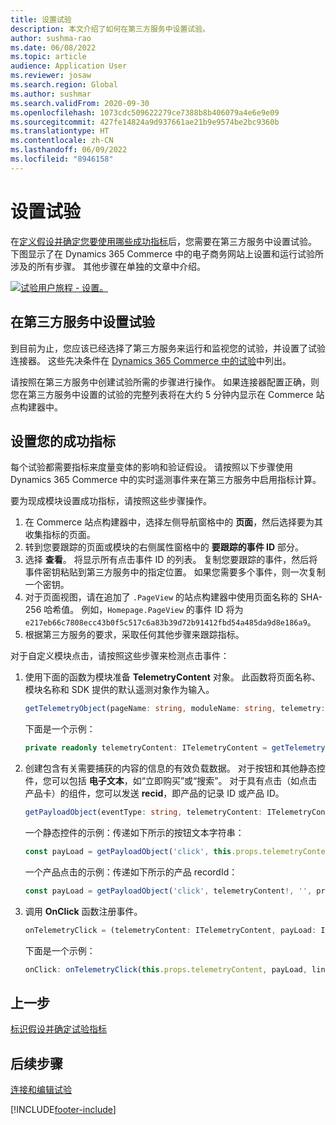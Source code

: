 ```yaml
---
title: 设置试验
description: 本文介绍了如何在第三方服务中设置试验。
author: sushma-rao
ms.date: 06/08/2022
ms.topic: article
audience: Application User
ms.reviewer: josaw
ms.search.region: Global
ms.author: sushmar
ms.search.validFrom: 2020-09-30
ms.openlocfilehash: 1073cdc509622279ce7388b8b406079a4e6e9e09
ms.sourcegitcommit: 427fe14824a9d937661ae21b9e9574be2bc9360b
ms.translationtype: HT
ms.contentlocale: zh-CN
ms.lasthandoff: 06/09/2022
ms.locfileid: "8946158"
---
```

# <a name="set-up-an-experiment"></a>设置试验

在[定义假设并确定您要使用哪些成功指标](experimentation-identify.md)后，您需要在第三方服务中设置试验。 下图显示了在 Dynamics 365 Commerce 中的电子商务网站上设置和运行试验所涉及的所有步骤。 其他步骤在单独的文章中介绍。

[![试验用户旅程 - 设置。](./media/experimentation_setup.svg)](./media/experimentation_setup.svg#lightbox)


## <a name="set-up-your-experiment-in-the-third-party-service"></a>在第三方服务中设置试验
到目前为止，您应该已经选择了第三方服务来运行和监视您的试验，并设置了试验连接器。 这些先决条件在 [Dynamics 365 Commerce 中的试验](experimentation-overview.md)中列出。

请按照在第三方服务中创建试验所需的步骤进行操作。 如果连接器配置正确，则您在第三方服务中设置的试验的完整列表将在大约 5 分钟内显示在 Commerce 站点构建器中。

## <a name="set-up-your-success-metrics"></a>设置您的成功指标
每个试验都需要指标来度量变体的影响和验证假设。 请按照以下步骤使用 Dynamics 365 Commerce 中的实时遥测事件来在第三方服务中启用指标计算。

要为现成模块设置成功指标，请按照这些步骤操作。

1. 在 Commerce 站点构建器中，选择左侧导航窗格中的 **页面**，然后选择要为其收集指标的页面。 
1. 转到您要跟踪的页面或模块的右侧属性窗格中的 **要跟踪的事件 ID** 部分。
1. 选择 **查看**。 将显示所有点击事件 ID 的列表。 复制您要跟踪的事件，然后将事件密钥粘贴到第三方服务中的指定位置。 如果您需要多个事件，则一次复制一个密钥。 
1. 对于页面视图，请在追加了 `.PageView` 的站点构建器中使用页面名称的 SHA-256 哈希值。 例如，`Homepage.PageView` 的事件 ID 将为 `e217eb66c7808ecc43b0f5c517c6a83b39d72b91412fbd54a485da9d8e186a9`。
1. 根据第三方服务的要求，采取任何其他步骤来跟踪指标。

对于自定义模块点击，请按照这些步骤来检测点击事件：

1. 使用下面的函数为模块准备 **TelemetryContent** 对象。 此函数将页面名称、模块名称和 SDK 提供的默认遥测对象作为输入。

    ```TypeScript
    getTelemetryObject(pageName: string, moduleName: string, telemetry: ITelemetry): ITelemetryContent
    ```
    
    下面是一个示例： 
    
    ```TypeScript
    private readonly telemetryContent: ITelemetryContent = getTelemetryObject(this.props.context.request.telemetryPageName!, this.props.friendlyName, this.props.telemetry);
    ```
    
1. 创建包含有关需要捕获的内容的信息的有效负载数据。 对于按钮和其他静态控件，您可以包括 **电子文本**，如“立即购买”或“搜索”。 对于具有点击（如点击产品卡）的组件，您可以发送 **recid**，即产品的记录 ID 或产品 ID。

    ```TypeScript
    getPayloadObject(eventType: string, telemetryContent: ITelemetryContent, etext: string, recid?: string): IPayLoad
    ```
    一个静态控件的示例：传递如下所示的按钮文本字符串：

    ```TypeScript
    const payLoad = getPayloadObject('click', this.props.telemetryContent, 'Shop Now', '');
    ```
    一个产品点击的示例：传递如下所示的产品 recordId：

    ```TypeScript
    const payLoad = getPayloadObject('click', telemetryContent!, '', product.RecordId.toString());
    ```
    
1. 调用 **OnClick** 函数注册事件。

    ```TypeScript
    onTelemetryClick = (telemetryContent: ITelemetryContent, payLoad: IPayLoad, linkText: string) => () =>
    ```

    下面是一个示例：

    ```TypeScript
    onClick: onTelemetryClick(this.props.telemetryContent, payLoad, linkText)
    ```

## <a name="previous-step"></a>上一步
[标识假设并确定试验指标](experimentation-identify.md) 


## <a name="next-step"></a>后续步骤
[连接和编辑试验](experimentation-connect-edit.md)


[!INCLUDE[footer-include](../includes/footer-banner.md)]
